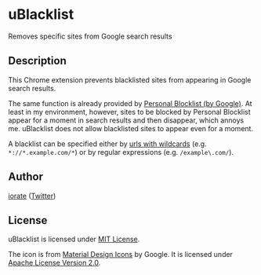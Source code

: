 # uBlacklist
Removes specific sites from Google search results

## Description
This Chrome extension prevents blacklisted sites from appearing in Google search results.

The same function is already provided by [Personal Blocklist (by Google)](https://chrome.google.com/webstore/detail/personal-blocklist-by-goo/nolijncfnkgaikbjbdaogikpmpbdcdef). At least in my environment, however, sites to be blocked by Personal Blocklist appear for a moment in search results and then disappear, which annoys me. uBlacklist does not allow blacklisted sites to appear even for a moment.

A blacklist can be specified either by [urls with wildcards](https://developer.chrome.com/apps/match_patterns) (e.g. `*://*.example.com/*`) or by regular expressions (e.g. `/example\.com/`).

## Author
[iorate](https://github.com/iorate) ([Twitter](https://twitter.com/iorate))

## License
uBlacklist is licensed under [MIT License](LICENSE.txt).

The icon is from [Material Design Icons](https://material.io/tools/icons/) by Google. It is licensed under [Apache License Version 2.0](https://www.apache.org/licenses/LICENSE-2.0.txt).
